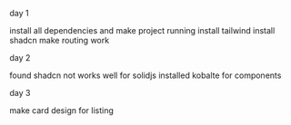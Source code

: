 day 1

install all dependencies and make project running
install tailwind
install shadcn
make routing work

day 2

found shadcn not works well for solidjs
installed kobalte for components

day 3

make card design for listing
